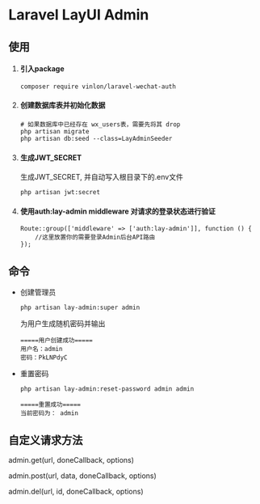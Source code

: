 # Laravel LayUI Admin

## 使用

1. #### 引入package 

    ```shell script
    composer require vinlon/laravel-wechat-auth
    ```
4. #### 创建数据库表并初始化数据

    ```
    # 如果数据库中已经存在 wx_users表，需要先将其 drop
    php artisan migrate
    php artisan db:seed --class=LayAdminSeeder
    ```
   
5. #### 生成JWT_SECRET

    生成JWT_SECRET, 并自动写入根目录下的.env文件
    
    ```
    php artisan jwt:secret
    ```

7. #### 使用auth:lay-admin middleware 对请求的登录状态进行验证

    ```
    Route::group(['middleware' => ['auth:lay-admin']], function () {
        //这里放置你的需要登录Admin后台API路由
    });
    ```


## 命令

- 创建管理员

    ```
    php artisan lay-admin:super admin
    ```

    为用户生成随机密码并输出

    ```
    =====用户创建成功=====
    用户名：admin
    密码：PkLNPdyC
    ```

- 重置密码

    ```
    php artisan lay-admin:reset-password admin admin
    ```

    ```
    =====重置成功=====
    当前密码为： admin
    ```

 


## 自定义请求方法 

admin.get(url, doneCallback, options)

admin.post(url, data, doneCallback, options)

admin.del(url, id, doneCallback, options)






